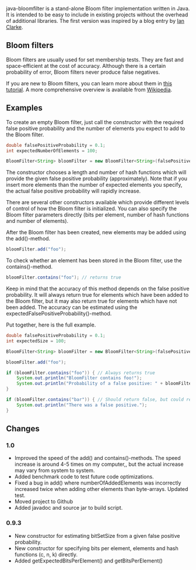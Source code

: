 java-bloomfilter is a stand-alone Bloom filter implementation written in Java. It is intended to be easy to include in existing projects without the overhead of additional libraries. The first version was inspired by a blog entry by [Ian Clarke](http://blog.locut.us/2008/01/12/a-decent-stand-alone-java-bloom-filter-implementation/).


Bloom filters
-------------
Bloom filters are usually used for set membership tests. They are fast and space-efficient at the cost of accuracy. Although there is a certain probability of error, Bloom filters never produce false negatives.

If you are new to Bloom filters, you can learn more about them in [this tutorial](http://llimllib.github.com/bloomfilter-tutorial/). A more comprehensive overview is available from [Wikipedia](http://en.wikipedia.org/wiki/Bloom_filter).

Examples
--------

To create an empty Bloom filter, just call the constructor with the required false positive probability and the number of elements you expect to add to the Bloom filter. 

```java
double falsePositiveProbability = 0.1;
int expectedNumberOfElements = 100;

BloomFilter<String> bloomFilter = new BloomFilter<String>(falsePositiveProbability, expectedNumberOfElements);
```
The constructor chooses a length and number of hash functions which will provide the given false positive probability (approximately). Note that if you insert more elements than the number of expected elements you specify, the actual false positive probability will rapidly increase.

There are several other constructors available which provide different levels of control of how the Bloom filter is initialized. You can also specify the Bloom filter parameters directly (bits per element, number of hash functions and number of elements).

After the Bloom filter has been created, new elements may be added using the add()-method.

```java
bloomFilter.add("foo");
```

To check whether an element has been stored in the Bloom filter, use the contains()-method. 

```java
bloomFilter.contains("foo"); // returns true
```

Keep in mind that the accuracy of this method depends on the false positive probability. It will always return true for elements which have been added to the Bloom filter, but it may also return true for elements which have not been added. The accuracy can be estimated using the expectedFalsePositiveProbability()-method.

Put together, here is the full example.

```java
double falsePositiveProbability = 0.1;
int expectedSize = 100;

BloomFilter<String> bloomFilter = new BloomFilter<String>(falsePositiveProbability, expectedSize);

bloomFilter.add("foo");

if (bloomFilter.contains("foo")) { // Always returns true
    System.out.println("BloomFilter contains foo!"); 
    System.out.println("Probability of a false positive: " + bloomFilter.expectedFalsePositiveProbability());
}

if (bloomFilter.contains("bar")) { // Should return false, but could return true
    System.out.println("There was a false positive.");
}
```

Changes
-------
### 1.0
* Improved the speed of the add() and contains()-methods. The speed increase is around 4-5 times on my computer,, but the actual increase may vary from system to system.
* Added benchmark code to test future code optimizations.
* Fixed a bug in add() where numberOfAddedElements was incorrectly increased twice when adding other elements than byte-arrays. Updated test.
* Moved project to Github
* Added javadoc and source jar to build script.

### 0.9.3
* New constructor for estimating bitSetSize from a given false positive probability.
* New constructor for specifying bits per element, elements and hash functions (c, n, k) directly.
* Added getExpectedBitsPerElement() and getBitsPerElement()
